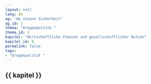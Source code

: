 ```yaml
---
layout: null
lang: de
ag: "AG Innere Sicherheit"
ag_id: 2
thema: "Drogenpolitik "
thema_id: 1
kapitel: "Wirtschaftliche Chancen und gesellschaftlicher Nutzen"
kapitel_id: 6
permalink: false
tags:
- "Drogenpolitik "
---
```


## {{ kapitel }}
